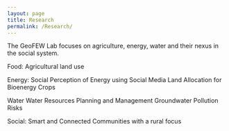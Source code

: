 ```yaml
---
layout: page
title: Research
permalink: /Research/
---
```


The GeoFEW Lab focuses on agriculture, energy, water and their nexus in the social system.

Food:
Agricultural land use

Energy:
Social Perception of Energy using Social Media
Land Allocation for Bioenergy Crops

Water
Water Resources Planning and Management
Groundwater Pollution Risks

Social:
Smart and Connected Communities with a rural focus